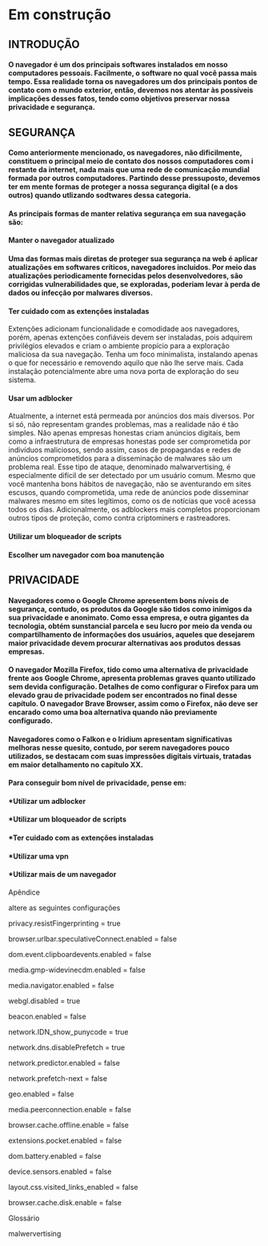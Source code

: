 # Em construção

## INTRODUÇÃO

#### O navegador é um dos principais softwares instalados em nosso computadores pessoais. Facilmente, o software no qual você passa mais tempo. Essa realidade torna os navegadores um dos principais pontos de contato com o mundo exterior, então, devemos nos atentar às possíveis implicações desses fatos, tendo como objetivos preservar nossa privacidade e segurança. 

## SEGURANÇA

#### Como anteriormente mencionado, os navegadores, não dificilmente, constituem o principal meio de contato dos nossos computadores com i restante da internet, nada mais que uma rede de comunicação mundial formada por outros computadores. Partindo desse pressuposto, devemos ter em mente formas de proteger a nossa segurança digital (e a dos outros) quando utlizando sodtwares dessa categoria. 

#### As principais formas de manter relativa segurança em sua navegação são:

#### Manter o navegador atualizado

#### Uma das formas mais diretas de proteger sua segurança na web é aplicar atualizações em softwares críticos, navegadores incluidos. Por meio das atualizações periodicamente fornecidas pelos desenvolvedores, são corrigidas vulnerabilidades que, se exploradas, poderiam levar à perda de dados ou infecção por malwares diversos.

#### Ter cuidado com as extenções instaladas

Extenções adicionam funcionalidade e comodidade aos navegadores, porém, apenas extenções confiáveis devem ser instaladas, pois adquirem privilégios elevados e criam o ambiente propício para a exploração maliciosa da sua navegação. Tenha um foco minimalista, instalando apenas o que for necessário e removendo aquilo que não lhe serve mais. Cada instalação potencialmente abre uma nova porta de exploração do seu sistema. 

#### Usar um adblocker

Atualmente, a internet está permeada por anúncios dos mais diversos. Por si só, não representam grandes problemas, mas a realidade não é tão simples. Não apenas empresas honestas criam anúncios digitais, bem como a infraestrutura de empresas honestas pode ser comprometida por indivíduos maliciosos, sendo assim, casos de propagandas e redes de anúncios comprometidos para a disseminação de malwares são um problema real. Esse tipo de ataque, denominado malwarvertising, é especialmente difícil de ser detectado por um usuário comum. Mesmo que você mantenha bons hábitos de navegação, não se aventurando em sites escusos, quando comprometida, uma rede de anúncios pode disseminar malwares mesmo em sites legítimos, como os de notícias que você acessa todos os dias. Adicionalmente, os adblockers mais completos proporcionam outros tipos de proteção, como contra criptominers e rastreadores. 

#### Utilizar um bloqueador de scripts

#### Escolher um navegador com boa manutenção 


## PRIVACIDADE

#### Navegadores como o Google Chrome apresentem bons níveis de segurança, contudo, os produtos da Google são tidos como inimigos da sua privacidade e anonimato. Como essa empresa, e outra gigantes da tecnologia, obtém sunstancial parcela e seu lucro por meio da venda ou compartilhamento de informações dos usuários, aqueles que desejarem maior privacidade devem procurar alternativas aos produtos dessas empresas. 

#### O navegador Mozilla Firefox, tido como uma alternativa de privacidade frente aos Google Chrome, apresenta problemas graves quanto utilizado sem devida configuração. Detalhes de como configurar o Firefox para um elevado grau de privacidade podem ser encontrados no final desse capítulo. O navegador Brave Browser, assim como o Firefox, não deve ser encarado como uma boa alternativa quando não previamente configurado.

#### Navegadores como o Falkon e o Iridium apresentam significativas melhoras nesse quesito, contudo, por serem navegadores pouco utilizados, se destacam com suas impressões digitais virtuais, tratadas em maior detalhamento no capítulo XX.

#### Para conseguir bom nível de privacidade, pense em:

#### *Utilizar um adblocker

#### *Utilizar um bloqueador de scripts

#### *Ter cuidado com as extenções instaladas

#### *Utilizar uma vpn

#### *Utilizar mais de um navegador



Apêndice






altere as seguintes configurações

privacy.resistFingerprinting = true

browser.urlbar.speculativeConnect.enabled = false

dom.event.clipboardevents.enabled = false

media.gmp-widevinecdm.enabled = false

media.navigator.enabled = false

webgl.disabled = true

beacon.enabled = false

network.IDN_show_punycode = true

network.dns.disablePrefetch = true

network.predictor.enabled = false

network.prefetch-next = false

geo.enabled = false

media.peerconnection.enable = false

browser.cache.offline.enable = false

extensions.pocket.enabled = false

dom.battery.enabled = false

device.sensors.enabled = false

layout.css.visited_links_enabled = false

browser.cache.disk.enable = false






Glossário


malwervertising

